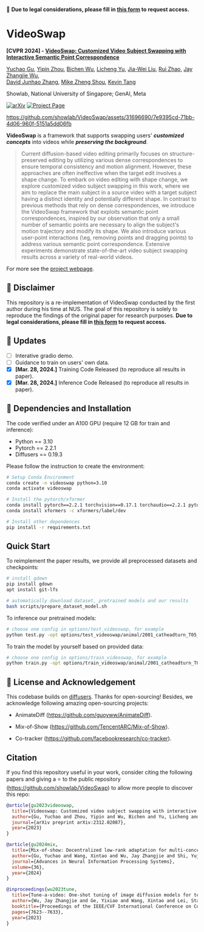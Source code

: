  🛑 **Due to legal considerations, please fill in [this form](https://forms.gle/TB9fatZEzXTUwoj88) to request access.**

# VideoSwap

**[CVPR 2024] - [VideoSwap: Customized Video Subject Swapping with Interactive Semantic Point Correspondence](https://arxiv.org/abs/2312.02087)**
<br/>

[Yuchao Gu](https://ycgu.site/),
[Yipin Zhou](https://yipin.github.io/),
[Bichen Wu](https://scholar.google.com/citations?user=K3QJPdMAAAAJ&hl=en),
[Licheng Yu](https://lichengunc.github.io/),
[Jia-Wei Liu](https://jia-wei-liu.github.io/),
[Rui Zhao](https://ruizhaocv.github.io/),
[Jay Zhangjie Wu](https://zhangjiewu.github.io/),<br/> 
[David Junhao Zhang](https://junhaozhang98.github.io/),
[Mike Zheng Shou](https://sites.google.com/view/showlab),
[Kevin Tang](https://ai.stanford.edu/~kdtang/)
<br/>

Showlab, National University of Singapore; GenAI, Meta

[![arXiv](https://img.shields.io/badge/arXiv-2312.02087-b31b1b.svg)](https://arxiv.org/abs/2312.02087)
[![Project Page](https://img.shields.io/badge/Project-Website-orange)](https://videoswap.github.io/)

https://github.com/showlab/VideoSwap/assets/31696690/7e9395cd-71bb-4d06-960f-5151a5dd06fb

**VideoSwap** is a framework that supports swapping users' _**customized concepts**_ into videos while _**preserving the background**_. 

>Current diffusion-based video editing primarily focuses on structure-preserved editing by utilizing various dense correspondences to ensure temporal consistency and motion alignment. However, these approaches are often ineffective when the target edit involves a shape change.
To embark on video editing with shape change, we explore customized video subject swapping in this work, where we aim to replace the main subject in a source video with a target subject having a distinct identity and potentially different shape.
In contrast to previous methods that rely on dense correspondences, we introduce the VideoSwap framework that exploits semantic point correspondences, inspired by our observation that only a small number of semantic points are necessary to align the subject's motion trajectory and modify its shape. We also introduce various user-point interactions (\eg, removing points and dragging points) to address various semantic point correspondence. Extensive experiments demonstrate state-of-the-art video subject swapping results across a variety of real-world videos.

For more see the [project webpage](https://videoswap.github.io/).

## 🛑 Disclaimer

This repository is a re-implementation of VideoSwap conducted by the first author during his time at NUS. The goal of this repository is solely to reproduce the findings of the original paper for research purposes. **Due to legal considerations, please fill in [this form](https://forms.gle/TB9fatZEzXTUwoj88) to request access.**

## 🚩 Updates

- [ ] Interative gradio demo.
- [ ] Guidance to train on users' own data.
- [x] **[Mar. 28, 2024.]** Training Code Released (to reproduce all results in paper).
- [x] **[Mar. 28, 2024.]** Inference Code Released (to reproduce all results in paper).

## 🔧 Dependencies and Installation
The code verified under an A100 GPU (require 12 GB for train and inference):
- Python == 3.10
- Pytorch == 2.2.1
- Diffusers == 0.19.3

Please follow the instruction to create the environment:

```bash
# Setup Conda Environment
conda create -n videoswap python=3.10
conda activate videoswap

# Install the pytorch/xformer
conda install pytorch==2.2.1 torchvision==0.17.1 torchaudio==2.2.1 pytorch-cuda=12.1 -c pytorch -c nvidia
conda install xformers -c xformers/label/dev

# Install other dependences
pip install -r requirements.txt
```

## Quick Start

To reimplement the paper results, we provide all preprocessed datasets and checkpoints:

```bash
# install gdown
pip install gdown
apt install git-lfs

# automatically download dataset, pretrained models and our results
bash scripts/prepare_dataset_model.sh
```

To inference our pretrained models:

```bash
# choose one config in options/test_videoswap, for example
python test.py -opt options/test_videoswap/animal/2001_catheadturn_T05_Iter100/2001_catheadturn_T05_Iter100.yml
```


To train the model by yourself based on provided data:
```bash
# choose one config in options/train_videoswap, for example
python train.py -opt options/train_videoswap/animal/2001_catheadturn_T05_Iter100/2001_catheadturn_T05_Iter100.yml
```

## 📜 License and Acknowledgement

This codebase builds on [diffusers](https://github.com/huggingface/diffusers). Thanks for open-sourcing! Besides, we acknowledge following amazing open-sourcing projects:

- AnimateDiff (https://github.com/guoyww/AnimateDiff).


- Mix-of-Show (https://github.com/TencentARC/Mix-of-Show).


- Co-tracker (https://github.com/facebookresearch/co-tracker).

## Citation

If you find this repository useful in your work, consider citing the following papers and giving a ⭐ to the public repository (https://github.com/showlab/VideoSwap) to allow more people to discover this repo:

```bibtex
@article{gu2023videoswap,
  title={Videoswap: Customized video subject swapping with interactive semantic point correspondence},
  author={Gu, Yuchao and Zhou, Yipin and Wu, Bichen and Yu, Licheng and Liu, Jia-Wei and Zhao, Rui and Wu, Jay Zhangjie and Zhang, David Junhao and Shou, Mike Zheng and Tang, Kevin},
  journal={arXiv preprint arXiv:2312.02087},
  year={2023}
}

@article{gu2024mix,
  title={Mix-of-show: Decentralized low-rank adaptation for multi-concept customization of diffusion models},
  author={Gu, Yuchao and Wang, Xintao and Wu, Jay Zhangjie and Shi, Yujun and Chen, Yunpeng and Fan, Zihan and Xiao, Wuyou and Zhao, Rui and Chang, Shuning and Wu, Weijia and others},
  journal={Advances in Neural Information Processing Systems},
  volume={36},
  year={2024}
}

@inproceedings{wu2023tune,
  title={Tune-a-video: One-shot tuning of image diffusion models for text-to-video generation},
  author={Wu, Jay Zhangjie and Ge, Yixiao and Wang, Xintao and Lei, Stan Weixian and Gu, Yuchao and Shi, Yufei and Hsu, Wynne and Shan, Ying and Qie, Xiaohu and Shou, Mike Zheng},
  booktitle={Proceedings of the IEEE/CVF International Conference on Computer Vision},
  pages={7623--7633},
  year={2023}
}
```
